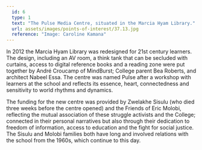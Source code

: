 ```yaml
---
  id: 6
  type: 1
  text: "The Pulse Media Centre, situated in the Marcia Hyam Library."
  url: assets/images/points-of-interest/37.13.jpg
  reference: "Image: Caroline Kamana"
---
```

In 2012 the Marcia Hyam Library was redesigned for 21st century learners. The design, including an AV room, a think tank that can be secluded with curtains, access to digital reference books and a reading zone were put together by André Croucamp of MindBurst; College parent Bea Roberts, and architect Nabeel Essa. The centre was named Pulse after a workshop with learners at the school and reflects its essence, heart, connectedness and sensitivity to world rhythms and dynamics. 

The funding for the new centre was provided by Zwelakhe Sisulu (who died three weeks before the centre opened) and the Friends of Eric Molobi, reflecting the mutual association of these struggle activists and the College; connected in their personal narratives but also through their dedication to freedom of information, access to education and the fight for social justice. The Sisulu and Molobi families both have long and involved relations with the school from the 1960s, which continue to this day. 
 
        
